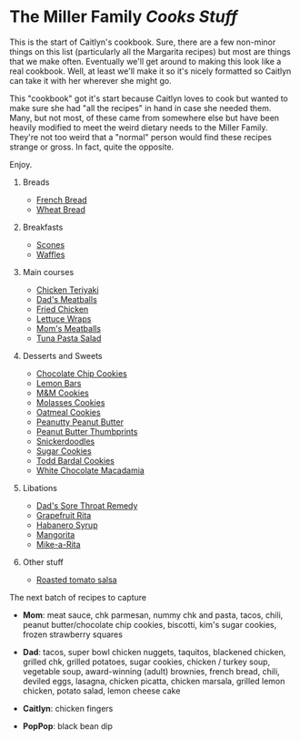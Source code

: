 # The Miller Family _Cooks Stuff_

This is the start of Caitlyn's cookbook. Sure, there are a few non-minor things on this list (particularly all the Margarita recipes) but most are things that we make often. Eventually
we'll get around to making this look like a real cookbook. Well, at least we'll make it so
it's nicely formatted so Caitlyn can take it with her wherever she might go.

This "cookbook" got it's start because Caitlyn loves to cook but wanted to make sure she
had "all the recipes" in hand in case she needed them. Many, but not most, of these came
from somewhere else but have been heavily modified to meet the weird dietary needs to the
Miller Family. They're not too weird that a "normal" person would find these recipes
strange or gross. In fact, quite the opposite.

Enjoy.

1. Breads

   - [French Bread](french-bread.pdf)
   - [Wheat Bread](wheat-bread.pdf)

2. Breakfasts

   - [Scones](scones.pdf)
   - [Waffles](waffles.pdf)

3. Main courses

   - [Chicken Teriyaki](chicken-teriyaki.pdf)
   - [Dad's Meatballs](dads-meatballs.pdf)
   - [Fried Chicken](fried-chicken.pdf)
   - [Lettuce Wraps](lettuce-wraps.pdf)
   - [Mom's Meatballs](moms-meatballs.pdf)
   - [Tuna Pasta Salad](tuna-pasta-salad.pdf)

4. Desserts and Sweets

   - [Chocolate Chip Cookies](chocolate-chip.pdf)
   - [Lemon Bars](lemon-bars.pdf)
   - [M&M Cookies](m-and-m-cookies.pdf)
   - [Molasses Cookies](molasses-cookies.pdf)
   - [Oatmeal Cookies](oatmeal-cookies.pdf)
   - [Peanutty Peanut Butter](peanut-butter.pdf)
   - [Peanut Butter Thumbprints](peanut-butter-thumbprints.pdf)
   - [Snickerdoodles](snickerdoodles.pdf)
   - [Sugar Cookies](sugar-cookies.pdf)
   - [Todd Bardal Cookies](todd-bardal.pdf)
   - [White Chocolate Macadamia](white-choco-macadamia.pdf)

5. Libations

   - [Dad's Sore Throat Remedy](hot-toddy.pdf)
   - [Grapefruit Rita](grapefruit-rita.pdf)
   - [Habanero Syrup](habanero-syrup.pdf)
   - [Mangorita](mango-rita.pdf)
   - [Mike-a-Rita](mike-a-rita.pdf)

6. Other stuff

   - [Roasted tomato salsa](salsa.pdf)

The next batch of recipes to capture

- **Mom**: meat sauce, chk parmesan, nummy chk and pasta, tacos, chili, peanut butter/chocolate chip cookies, biscotti, kim's sugar cookies, frozen strawberry squares

- **Dad**: tacos, super bowl chicken nuggets, taquitos, blackened chicken, grilled chk, grilled potatoes, sugar cookies, chicken / turkey soup, vegetable soup, award-winning (adult) brownies, french bread, chili, deviled eggs, lasagna, chicken picatta, chicken marsala, grilled lemon chicken, potato salad, lemon cheese cake

- **Caitlyn**: chicken fingers

- **PopPop**: black bean dip

<!-- ls *.tex | sort | sed -r 's/.tex//;s/([-a-z]+)/* [\1](\1.pdf)/' >> readme.md -->

<!--
  pandoc -o table-of-contents.pdf -f markdown+inline_notes+yaml_metadata_block+fancy_lists --standalone -t latex readme.md
-->
